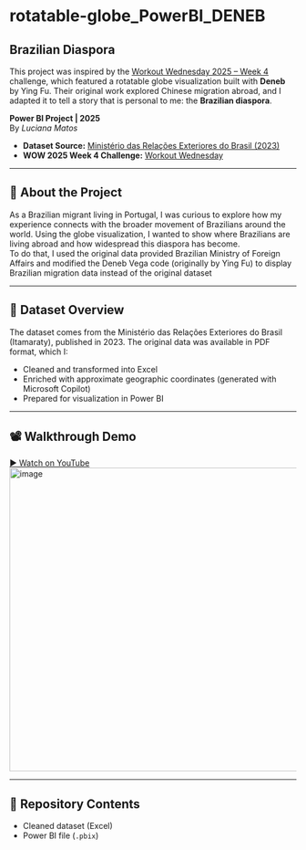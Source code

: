 # rotatable-globe_PowerBI_DENEB  

## Brazilian Diaspora 

This project was inspired by the [Workout Wednesday 2025 – Week 4](https://workout-wednesday.com/pbi-2025-w04/) challenge, which featured a rotatable globe visualization built with **Deneb** by Ying Fu. Their original work explored Chinese migration abroad, and I adapted it to tell a story that is personal to me: the **Brazilian diaspora**.  

**Power BI Project | 2025**  
By *Luciana Matos*  

- **Dataset Source:** [Ministério das Relações Exteriores do Brasil (2023)](https://www.gov.br/mre/pt-br/assuntos/portal-consular/comunidades-brasileiras-no-exterior-estatisticas-2023)  
- **WOW 2025 Week 4 Challenge:** [Workout Wednesday](https://workout-wednesday.com/pbi-2025-w04/)  

---

## 📖 About the Project  
As a Brazilian migrant living in Portugal, I was curious to explore how my experience connects with the broader movement of Brazilians around the world. Using the globe visualization, I wanted to show where Brazilians are living abroad and how widespread this diaspora has become.  
To do that, I used the original data provided Brazilian Ministry of Foreign Affairs and modified the Deneb Vega code (originally by Ying Fu) to display Brazilian migration data instead of the original dataset  

---

## 📁 Dataset Overview  
The dataset comes from the Ministério das Relações Exteriores do Brasil (Itamaraty), published in 2023. The original data was available in PDF format, which I:  

- Cleaned and transformed into Excel  
- Enriched with approximate geographic coordinates (generated with Microsoft Copilot)  
- Prepared for visualization in Power BI  

---

## 📽️ Walkthrough Demo  
[▶️ Watch on YouTube](https://youtu.be/MAcJatM9NLo)  
<img width="975" height="532" alt="image" src="https://github.com/user-attachments/assets/f0921d98-46b3-4e6e-a8d7-85dab5bb0e2e" />

---

## 📌 Repository Contents  
- Cleaned dataset (Excel)  
- Power BI file (`.pbix`)  


